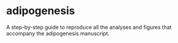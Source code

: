 # adipogenesis

A step-by-step guide to reproduce all the analyses and figures that accompany the adipogenesis manuscript.
